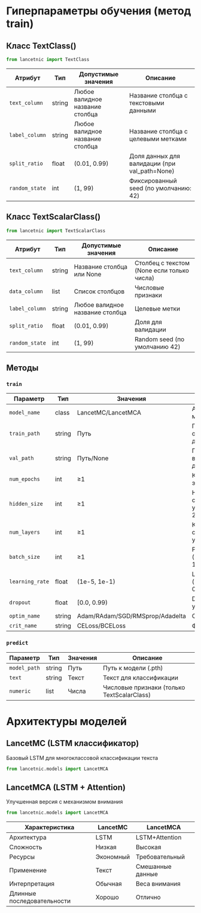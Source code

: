 # Гиперпараметры обучения (метод train)

## Класс TextClass()
```Python
from lancetnic import TextClass
```

| Атрибут         | Тип       | Допустимые значения | Описание |
|-----------------|-----------|---------------------|----------|
| `text_column`  | string   | Любое валидное название столбца | Название столбца с текстовыми данными |
| `label_column` | string   | Любое валидное название столбца | Название столбца с целевыми метками |
| `split_ratio`  | float    | (0.01, 0.99) | Доля данных для валидации (при val_path=None) |
| `random_state` | int      | (1, 99) | Фиксированный seed (по умолчанию: 42) |

## Класс TextScalarClass()
```Python
from lancetnic import TextScalarClass
```

| Атрибут         | Тип       | Допустимые значения | Описание |
|-----------------|-----------|---------------------|----------|
| `text_column`  | string   | Название столбца или None | Столбец с текстом (None если только числа) |
| `data_column`  | list     | Список столбцов | Числовые признаки |
| `label_column` | string   | Любое валидное название столбца | Целевые метки |
| `split_ratio`  | float    | (0.01, 0.99) | Доля для валидации |
| `random_state` | int      | (1, 99) | Random seed (по умолчанию 42) |

## Методы

### `train`

| Параметр       | Тип       | Значения | Описание |
|----------------|-----------|----------|----------|
| `model_name`   | class    | LancetMC/LancetMCA | Архитектура модели |
| `train_path`   | string   | Путь | Путь к обучающим данным (CSV) |
| `val_path`     | string   | Путь/None | Путь к валидационным данным |
| `num_epochs`   | int      | ≥1 | Количество эпох |
| `hidden_size`  | int      | ≥1 | Нейронов в слое (по умолчанию 256) |
| `num_layers`   | int      | ≥1 | Количество слоёв (по умолчанию 1) |
| `batch_size`   | int      | ≥1 | Размер батча (по умолчанию 128) |
| `learning_rate`| float    | (1e-5, 1e-1) | Learning rate (по умолчанию 0.001) |
| `dropout`      | float    | [0.0, 0.99) | Dropout (по умолчанию 0) |
| `optim_name`   | string   | Adam/RAdam/SGD/RMSprop/Adadelta | Оптимизатор |
| `crit_name`    | string   | CELoss/BCELoss | Функция потерь |

### `predict`

| Параметр       | Тип       | Значения | Описание |
|----------------|-----------|----------|----------|
| `model_path`   | string   | Путь | Путь к модели (.pth) |
| `text`         | string   | Текст | Текст для классификации |
| `numeric`      | list     | Числа | Числовые признаки (только TextScalarClass) |

# Архитектуры моделей

## LancetMC (LSTM классификатор)
Базовый LSTM для многоклассовой классификации текста

```Python
from lancetnic.models import LancetMCA
```

## LancetMCA (LSTM + Attention)
Улучшенная версия с механизмом внимания

```Python
from lancetnic.models import LancetMCA
```

| Характеристика | LancetMC | LancetMCA |
|---------------|----------|-----------|
| Архитектура   | LSTM     | LSTM+Attention |
| Сложность     | Низкая   | Высокая |
| Ресурсы       | Экономный | Требовательный |
| Применение    | Текст    | Смешанные данные |
| Интерпретация | Обычная  | Веса внимания |
| Длинные последовательности | Хорошо | Отлично |